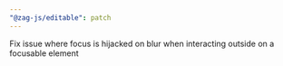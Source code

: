 ```yaml
---
"@zag-js/editable": patch
---
```


Fix issue where focus is hijacked on blur when interacting outside on a focusable element
